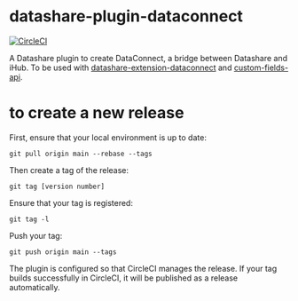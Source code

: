 # datashare-plugin-dataconnect
[![CircleCI](https://circleci.com/gh/ICIJ/datashare-plugin-dataconnect.svg?style=shield)](https://circleci.com/gh/ICIJ/datashare-plugin-dataconnect)

A Datashare plugin to create DataConnect, a bridge between Datashare and iHub.
To be used with [datashare-extension-dataconnect](https://github.com/ICIJ/datashare-extension-dataconnect/) and [custom-fields-api](https://github.com/ICIJ/custom-fields-api).

# to create a new release 

First, ensure that your local environment is up to date:

`git pull origin main --rebase --tags`

Then create a tag of the release:

`git tag [version number]`

Ensure that your tag is registered:

`git tag -l`

Push your tag: 

`git push origin main --tags`

The plugin is configured so that CircleCI manages the release. If your tag builds successfully in CircleCI, it will be published as a release automatically.
